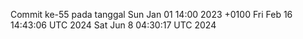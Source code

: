 Commit ke-55 pada tanggal Sun Jan 01 14:00 2023 +0100
Fri Feb 16 14:43:06 UTC 2024
Sat Jun  8 04:30:17 UTC 2024
